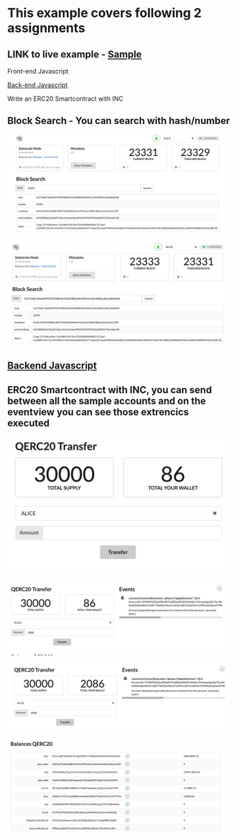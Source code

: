 # This example covers following 2 assignments 


## LINK to live example -  [Sample](http://helloworld.qubitvision.io/substrate-front-end-template/)

 Front-end Javascript
 
 [Back-end Javascript](https://github.com/Hello-World-By-Polkadot/Back-End-Javascript)
 
 Write an ERC20 Smartcontract with INC


## Block Search - You can search with hash/number 

![Screenshot](s1.png)

![Screenshot](s2.png)



## [Backend Javascript](https://github.com/Hello-World-By-Polkadot/Back-End-Javascript)



## ERC20 Smartcontract with INC, you can send between all the sample accounts and on the eventview you can see those extrencics executed 

![Screenshot](s3.png)

![Screenshot](s4.png)

![Screenshot](s5.png)

![Screenshot](s6.png)
